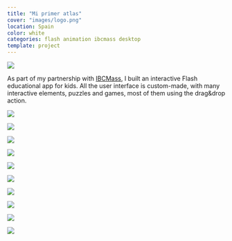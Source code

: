 ```yaml
---
title: "Mi primer atlas"
cover: "images/logo.png"
location: Spain
color: white
categories: flash animation ibcmass desktop
template: project
---
```


![](/work/mi-primer-atlas/images/1.png)

As part of my partnership with [IBCMass](http://www.ibcmass.com/), I built an interactive Flash educational app for kids. All the user interface is custom-made, with many interactive elements, puzzles and games, most of them using the drag&drop action.

![](/work/mi-primer-atlas/images/2.jpg)

![](/work/mi-primer-atlas/images/3.jpg)

![](/work/mi-primer-atlas/images/4.jpg)

![](/work/mi-primer-atlas/images/5.jpg)

![](/work/mi-primer-atlas/images/6.jpg)

![](/work/mi-primer-atlas/images/7.jpg)

![](/work/mi-primer-atlas/images/8.jpg)

![](/work/mi-primer-atlas/images/9.jpg)

![](/work/mi-primer-atlas/images/10.jpg)

![](/work/mi-primer-atlas/images/11.jpg)
